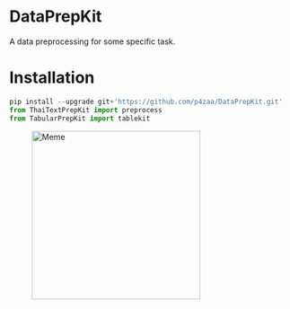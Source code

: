 # DataPrepKit
A data preprocessing for some specific task.

# Installation
```python
pip install --upgrade git+'https://github.com/p4zaa/DataPrepKit.git'
from ThaiTextPrepKit import preprocess
from TabularPrepKit import tablekit
```

<figure>
  <img src="https://i.imgflip.com/7km1oe.jpg" alt="Meme" width="300">
</figure>
